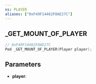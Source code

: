 ```yaml
---
ns: PLAYER
aliases: ["0xF49F14462F0AE27C"]
---
```

## _GET_MOUNT_OF_PLAYER

```c
// 0xF49F14462F0AE27C
Ped _GET_MOUNT_OF_PLAYER(Player player);
```

## Parameters
* **player**:
